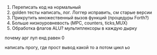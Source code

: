 1. Переписать код на нормальный
2. golden тесты написать, лог. Логгер исправить, см старые версии
3. Прикрутить множественный вызов функций (процедуры Forth?)
4. Больше низкоуровневость (MPC, counters, ticks,MUX)
5. Обработка флагов ALU?
мультиплексоры в каждую дырку

почему арг луп енд равен 0

написать прогу, где прост вывод какой то а потом цикл ьо

